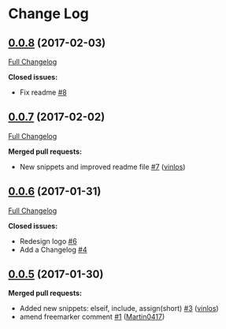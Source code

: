 # Change Log

## [0.0.8](https://github.com/dcortes92/vs-freemarker/tree/0.0.8) (2017-02-03)
[Full Changelog](https://github.com/dcortes92/vs-freemarker/compare/0.0.7...0.0.8)

**Closed issues:**

- Fix readme [\#8](https://github.com/dcortes92/vs-freemarker/issues/8)

## [0.0.7](https://github.com/dcortes92/vs-freemarker/tree/0.0.7) (2017-02-02)
[Full Changelog](https://github.com/dcortes92/vs-freemarker/compare/0.0.6...0.0.7)

**Merged pull requests:**

- New snippets and improved readme file [\#7](https://github.com/dcortes92/vs-freemarker/pull/7) ([vinlos](https://github.com/vinlos))

## [0.0.6](https://github.com/dcortes92/vs-freemarker/tree/0.0.6) (2017-01-31)
[Full Changelog](https://github.com/dcortes92/vs-freemarker/compare/0.0.5...0.0.6)

**Closed issues:**

- Redesign logo [\#6](https://github.com/dcortes92/vs-freemarker/issues/6)
- Add a Changelog [\#4](https://github.com/dcortes92/vs-freemarker/issues/4)

## [0.0.5](https://github.com/dcortes92/vs-freemarker/tree/0.0.5) (2017-01-30)
**Merged pull requests:**

- Added new snippets: elseif, include, assign\(short\) [\#3](https://github.com/dcortes92/vs-freemarker/pull/3) ([vinlos](https://github.com/vinlos))
- amend freemarker comment [\#1](https://github.com/dcortes92/vs-freemarker/pull/1) ([Martin0417](https://github.com/Martin0417))
